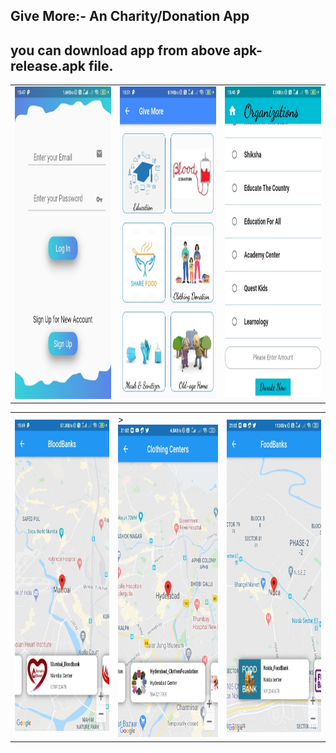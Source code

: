 ## Give More:- An Charity/Donation App
## you can download app from above apk-release.apk file.

<table>
  <tr>
    <td><img src="images/IMG-20200604-WA0012.jpg" width=500 height=500></td>
    <td><img src="images/IMG-20200604-WA0011.jpg" width=500 height=500></td> 
    <td><img src="images/IMG-20200604-WA0010.jpg" width=500 height=500></td>
  </tr>
  </table>




<table>
  <tr>
    <td><img src="images/IMG-20200604-WA0013.jpg" width=500 height=500></td>
    <td>><img src="images/IMG_20200604_210239.jpg" width=500 height=500></td>
    <td><img src="images/IMG_20200604_210300.jpg" width=500 height=500></td>
  </tr>
  </table>
